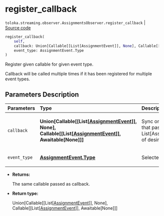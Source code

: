# register_callback
`toloka.streaming.observer.AssignmentsObserver.register_callback` | [Source code](https://github.com/Toloka/toloka-kit/blob/v0.1.25/src/streaming/observer.py#L323)

```python
register_callback(
    self,
    callback: Union[Callable[[List[AssignmentEvent]], None], Callable[[List[AssignmentEvent]], Awaitable[None]]],
    event_type: AssignmentEvent.Type
)
```

Register given callable for given event type.


Callback will be called multiple times if it has been registered for multiple event types.

## Parameters Description

| Parameters | Type | Description |
| :----------| :----| :-----------|
`callback`|**Union\[Callable\[\[List\[[AssignmentEvent](toloka.streaming.event.AssignmentEvent.md)\]\], None\], Callable\[\[List\[[AssignmentEvent](toloka.streaming.event.AssignmentEvent.md)\]\], Awaitable\[None\]\]\]**|<p>Sync or async callable that pass List[AssignmentEvent] of desired event type.</p>
`event_type`|**[AssignmentEvent.Type](toloka.streaming.event.AssignmentEvent.Type.md)**|<p>Selected event type.</p>

* **Returns:**

  The same callable passed as callback.

* **Return type:**

  Union\[Callable\[\[List\[[AssignmentEvent](toloka.streaming.event.AssignmentEvent.md)\]\], None\], Callable\[\[List\[[AssignmentEvent](toloka.streaming.event.AssignmentEvent.md)\]\], Awaitable\[None\]\]\]
